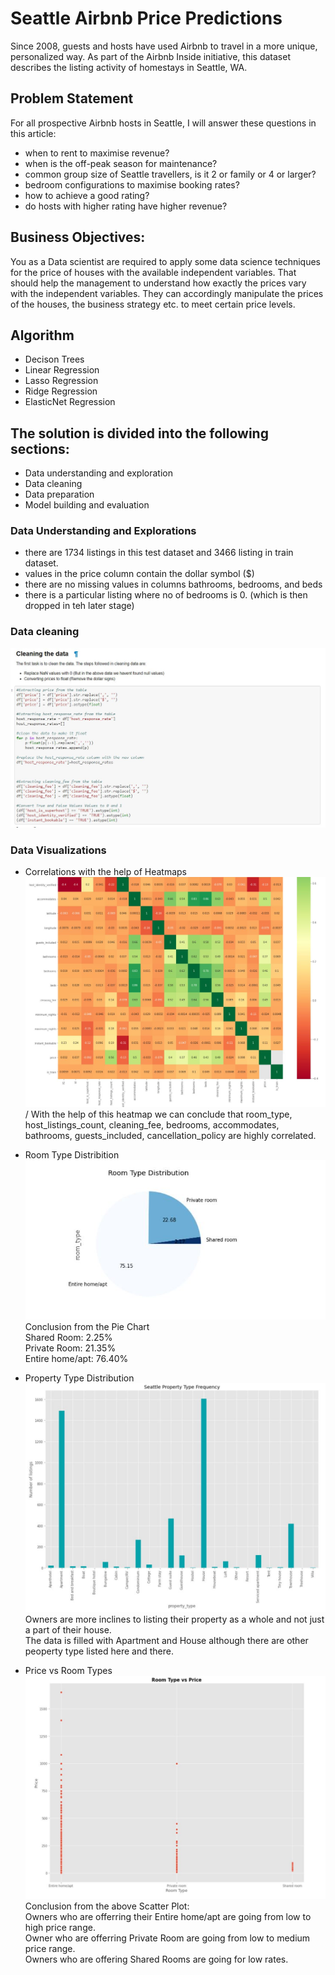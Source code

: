 # Seattle Airbnb Price Predictions
Since 2008, guests and hosts have used Airbnb to travel in a more unique, personalized way. As part of the Airbnb Inside initiative, this dataset describes the listing activity of homestays in Seattle, WA. 

## Problem Statement 
For all prospective Airbnb hosts in Seattle, I will answer these questions in this article:
- when to rent to maximise revenue?
- when is the off-peak season for maintenance?
- common group size of Seattle travellers, is it 2 or family or 4 or larger?
- bedroom configurations to maximise booking rates?
- how to achieve a good rating?
- do hosts with higher rating have higher revenue?


## Business Objectives:
You as a Data scientist are required to apply some data science techniques for the price of houses with the available independent variables. That should help the management to understand how exactly the prices vary with the independent variables. They can accordingly manipulate the prices of the houses, the business strategy etc. to meet certain price levels.

## Algorithm
- Decison Trees
- Linear Regression
- Lasso Regression
- Ridge Regression
- ElasticNet Regression

## The solution is divided into the following sections:
- Data understanding and exploration
- Data cleaning
- Data preparation
- Model building and evaluation

### Data Understanding and Explorations
- there are 1734 listings in this test dataset and 3466 listing in train dataset.
- values in the price column contain the dollar symbol ($)
- there are no missing values in columns bathrooms, bedrooms, and beds
- there is a particular listing where no of bedrooms is 0. (which is then dropped in teh later stage)

### Data cleaning
![](https://github.com/Shakzhaf/seattle_airbnb_price_predictions/blob/main/Content/cleaning.JPG)

### Data Visualizations
- Correlations with the help of Heatmaps 
![](https://github.com/Shakzhaf/seattle_airbnb_price_predictions/blob/main/Content/Heatmap.JPG)/
With the help of this heatmap we can conclude that room_type, host_listings_count, cleaning_fee, bedrooms, accommodates, bathrooms, guests_included, cancellation_policy are highly correlated.

- Room Type Distribition
![](https://github.com/Shakzhaf/seattle_airbnb_price_predictions/blob/main/Content/piechart.JPG)    
Conclusion from the Pie Chart     
Shared Room: 2.25%      
Private Room: 21.35%   
Entire home/apt: 76.40%  

- Property Type Distribution
![](https://github.com/Shakzhaf/seattle_airbnb_price_predictions/blob/main/Content/no_vs_property_type.JPG)
Owners are more inclines to listing their property as a whole and not just a part of their house.  
The data is filled with Apartment and House although there are other peoperty type listed here and there.  

- Price vs Room Types
![](https://github.com/Shakzhaf/seattle_airbnb_price_predictions/blob/main/Content/price_vs_room_type.JPG)  
Conclusion from the above Scatter Plot:  
Owners who are offerring their Entire home/apt are going from low to high price range.   
Owner who are offerring Private Room are going from low to medium price range.   
Owners who are offering Shared Rooms are going for low rates.  

